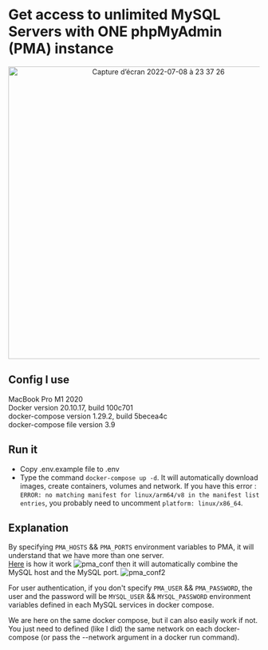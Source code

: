 # Get access to unlimited MySQL Servers with ONE phpMyAdmin (PMA) instance
<p align="center">
  <img width="586" alt="Capture d’écran 2022-07-08 à 23 37 26" src="https://user-images.githubusercontent.com/55393279/178075007-ac16ced8-73be-499b-8ec3-8079cc3d3f9e.png">
</p>


## Config I use

MacBook Pro M1 2020 <br>
Docker version 20.10.17, build 100c701 <br>
docker-compose version 1.29.2, build 5becea4c <br>
docker-compose file version 3.9 <br>

## Run it
* Copy .env.example file to .env
* Type the command ```docker-compose up -d```. It will automatically download images, create containers, volumes and network. If you have this error : ```ERROR: no matching manifest for linux/arm64/v8 in the manifest list entries```, you probably need to uncomment ```platform: linux/x86_64```.

## Explanation
By specifying ```PMA_HOSTS``` && ```PMA_PORTS``` environment variables to PMA, it will understand that we have more than one server.<br>
<a href="https://github.com/phpmyadmin/docker/blob/master/apache/config.inc.php#L59">Here</a> is how it work
![pma_conf](https://user-images.githubusercontent.com/55393279/178077464-356a6b30-bbb0-4fc3-8659-0c348b7bb2eb.png)
then it will automatically combine the MySQL host and the MySQL port.
![pma_conf2](https://user-images.githubusercontent.com/55393279/178078198-49560824-56bd-4f48-b221-48431032061a.png) <br>

For user authentication, if you don't specify ```PMA_USER``` && ```PMA_PASSWORD```, the user and the password will be ```MYSQL_USER``` && ```MYSQL_PASSWORD``` environment variables defined in each MySQL services in docker compose. <br>

We are here on the same docker compose, but il can also easily work if not. You just need to defined (like I did) the same network on each docker-compose (or pass the --network argument in a docker run command).
